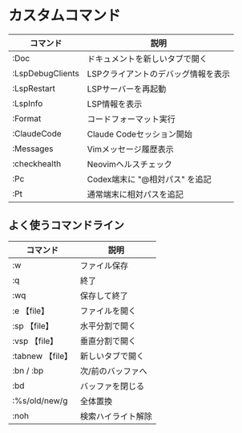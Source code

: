 # カスタムコマンド

| コマンド | 説明 |
|---------|------|
| :Doc | ドキュメントを新しいタブで開く |
| :LspDebugClients | LSPクライアントのデバッグ情報を表示 |
| :LspRestart | LSPサーバーを再起動 |
| :LspInfo | LSP情報を表示 |
| :Format | コードフォーマット実行 |
| :ClaudeCode | Claude Codeセッション開始 |
| :Messages | Vimメッセージ履歴表示 |
| :checkhealth | Neovimヘルスチェック |
| :Pc | Codex端末に "@相対パス" を追記 |
| :Pt | 通常端末に相対パスを追記 |

## よく使うコマンドライン

| コマンド | 説明 |
|---------|------|
| :w | ファイル保存 |
| :q | 終了 |
| :wq | 保存して終了 |
| :e 【file】 | ファイルを開く |
| :sp 【file】 | 水平分割で開く |
| :vsp 【file】 | 垂直分割で開く |
| :tabnew 【file】 | 新しいタブで開く |
| :bn / :bp | 次/前のバッファへ |
| :bd | バッファを閉じる |
| :%s/old/new/g | 全体置換 |
| :noh | 検索ハイライト解除 |
